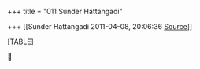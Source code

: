 +++
title = "011 Sunder Hattangadi"

+++
[[Sunder Hattangadi	2011-04-08, 20:06:36 [Source](https://groups.google.com/g/samskrita/c/hdiO6ItX48g)]]



[TABLE]



